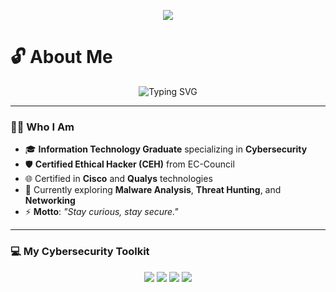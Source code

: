 <p align="center">
  <img src="https://img.shields.io/badge/Hello%2C%20I'm%20Prathamesh-%2300FF00?style=for-the-badge&logoColor=white&labelColor=111111" />
</p>


# 🔓 About Me

<p align="center">
  <img src="https://readme-typing-svg.herokuapp.com?font=Fira+Code&pause=1000&color=9B59B6&center=true&vCenter=true&width=500&lines=Cybersecurity+Enthusiast+%7C+CEH;Ethical+Hacker+%7C+IT+Graduate" alt="Typing SVG" />
</p>

---

### 🕵️‍♂️ Who I Am
- 🎓 **Information Technology Graduate** specializing in **Cybersecurity**  
- 🛡️ **Certified Ethical Hacker (CEH)** from EC-Council  
- 🌐 Certified in **Cisco** and **Qualys** technologies  
- 🔭 Currently exploring **Malware Analysis**, **Threat Hunting**, and **Networking**  
- ⚡ **Motto**: *"Stay curious, stay secure."*  

---

### 💻 My Cybersecurity Toolkit

<p align="center">
  <a href="https://www.kali.org/"><img src="https://img.shields.io/badge/Kali%20Linux-000000?style=for-the-badge&logo=kali-linux&logoColor=00FF00" /></a>
  <a href="https://www.metasploit.com/"><img src="https://img.shields.io/badge/Metasploit-111111?style=for-the-badge&logo=metasploit&logoColor=9B59B6" /></a>
  <a href="https://www.wireshark.org/"><img src="https://img.shields.io/badge/Wireshark-000000?style=for-the-badge&logo=wireshark&logoColor=00FF00" /></a>
  <a href="https://nmap.org/"><img src="https://img.shields.io/badge/Nmap-111111?style=for-the-badge&logo=nmap&logoColor=9B59B6" /></a>
</p>

<p
